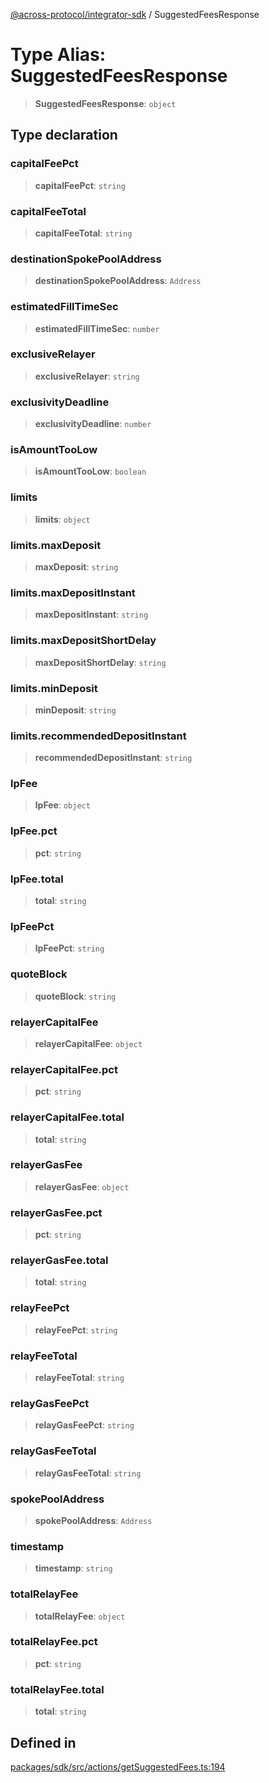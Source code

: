[@across-protocol/integrator-sdk](../README.md) / SuggestedFeesResponse

# Type Alias: SuggestedFeesResponse

> **SuggestedFeesResponse**: `object`

## Type declaration

### capitalFeePct

> **capitalFeePct**: `string`

### capitalFeeTotal

> **capitalFeeTotal**: `string`

### destinationSpokePoolAddress

> **destinationSpokePoolAddress**: `Address`

### estimatedFillTimeSec

> **estimatedFillTimeSec**: `number`

### exclusiveRelayer

> **exclusiveRelayer**: `string`

### exclusivityDeadline

> **exclusivityDeadline**: `number`

### isAmountTooLow

> **isAmountTooLow**: `boolean`

### limits

> **limits**: `object`

### limits.maxDeposit

> **maxDeposit**: `string`

### limits.maxDepositInstant

> **maxDepositInstant**: `string`

### limits.maxDepositShortDelay

> **maxDepositShortDelay**: `string`

### limits.minDeposit

> **minDeposit**: `string`

### limits.recommendedDepositInstant

> **recommendedDepositInstant**: `string`

### lpFee

> **lpFee**: `object`

### lpFee.pct

> **pct**: `string`

### lpFee.total

> **total**: `string`

### lpFeePct

> **lpFeePct**: `string`

### quoteBlock

> **quoteBlock**: `string`

### relayerCapitalFee

> **relayerCapitalFee**: `object`

### relayerCapitalFee.pct

> **pct**: `string`

### relayerCapitalFee.total

> **total**: `string`

### relayerGasFee

> **relayerGasFee**: `object`

### relayerGasFee.pct

> **pct**: `string`

### relayerGasFee.total

> **total**: `string`

### relayFeePct

> **relayFeePct**: `string`

### relayFeeTotal

> **relayFeeTotal**: `string`

### relayGasFeePct

> **relayGasFeePct**: `string`

### relayGasFeeTotal

> **relayGasFeeTotal**: `string`

### spokePoolAddress

> **spokePoolAddress**: `Address`

### timestamp

> **timestamp**: `string`

### totalRelayFee

> **totalRelayFee**: `object`

### totalRelayFee.pct

> **pct**: `string`

### totalRelayFee.total

> **total**: `string`

## Defined in

[packages/sdk/src/actions/getSuggestedFees.ts:194](https://github.com/across-protocol/toolkit/blob/0408e9d38e7f5e4687131c33ea4b58d12a946b0d/packages/sdk/src/actions/getSuggestedFees.ts#L194)
